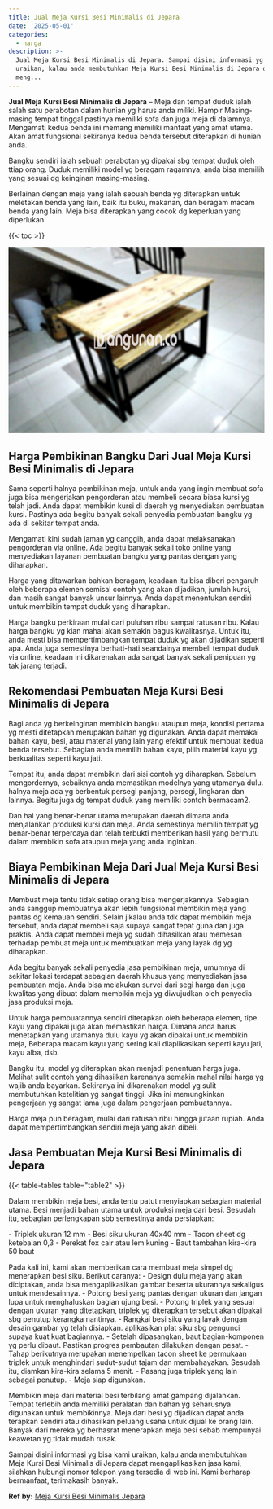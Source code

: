 ```yaml
---
title: Jual Meja Kursi Besi Minimalis di Jepara
date: '2025-05-01'
categories:
  - harga
description: >-
  Jual Meja Kursi Besi Minimalis di Jepara. Sampai disini informasi yg bisa kami
  uraikan, kalau anda membutuhkan Meja Kursi Besi Minimalis di Jepara dapat
  meng...
---
```


**Jual Meja Kursi Besi Minimalis di Jepara** – Meja dan tempat duduk ialah salah satu perabotan dalam hunian yg harus anda miliki. Hampir Masing-masing tempat tinggal pastinya memiliki sofa dan juga meja di dalamnya. Mengamati kedua benda ini memang memiliki manfaat yang amat utama. Akan amat fungsional sekiranya kedua benda tersebut diterapkan di hunian anda.

Bangku sendiri ialah sebuah perabotan yg dipakai sbg tempat duduk oleh ttiap orang. Duduk memiliki model yg beragam ragamnya, anda bisa memilih yang sesuai dg keinginan masing-masing.

Berlainan dengan meja yang ialah sebuah benda yg diterapkan untuk meletakan benda yang lain, baik itu buku, makanan, dan beragam macam benda yang lain. Meja bisa diterapkan yang cocok dg keperluan yang diperlukan.

{{< toc >}}

![Jual Meja Kursi Besi Minimalis di Jepara](/images/jual-meja-besi-murah22.png)

## Harga Pembikinan Bangku Dari Jual Meja Kursi Besi Minimalis di Jepara

Sama seperti halnya pembikinan meja, untuk anda yang ingin membuat sofa juga bisa mengerjakan pengorderan atau membeli secara biasa kursi yg telah jadi. Anda dapat membikin kursi di daerah yg menyediakan pembuatan kursi. Pastinya ada begitu banyak sekali penyedia pembuatan bangku yg ada di sekitar tempat anda.

Mengamati kini sudah jaman yg canggih, anda dapat melaksanakan pengorderan via online. Ada begitu banyak sekali toko online yang menyediakan layanan pembuatan bangku yang pantas dengan yang diharapkan.

Harga yang ditawarkan bahkan beragam, keadaan itu bisa diberi pengaruh oleh beberapa elemen semisal contoh yang akan dijadikan, jumlah kursi, dan masih sangat banyak unsur lainnya. Anda dapat menentukan sendiri untuk membikin tempat duduk yang diharapkan.

Harga bangku perkiraan mulai dari puluhan ribu sampai ratusan ribu. Kalau harga bangku yg kian mahal akan semakin bagus kwalitasnya. Untuk itu, anda mesti bisa mempertimbangkan tempat duduk yg akan dijadikan seperti apa. Anda juga semestinya berhati-hati seandainya membeli tempat duduk via online, keadaan ini dikarenakan ada sangat banyak sekali penipuan yg tak jarang terjadi.

## Rekomendasi Pembuatan Meja Kursi Besi Minimalis di Jepara

Bagi anda yg berkeinginan membikin bangku ataupun meja, kondisi pertama yg mesti ditetapkan merupakan bahan yg digunakan. Anda dapat memakai bahan kayu, besi, atau material yang lain yang efektif untuk membuat kedua benda tersebut. Sebagian anda memilih bahan kayu, pilih material kayu yg berkualitas seperti kayu jati.

Tempat itu, anda dapat membikin dari sisi contoh yg diharapkan. Sebelum mengordernya, sebaiknya anda memastikan modelnya yang utamanya dulu. halnya meja ada yg berbentuk persegi panjang, persegi, lingkaran dan lainnya. Begitu juga dg tempat duduk yang memiliki contoh bermacam2.

Dan hal yang benar-benar utama merupakan daerah dimana anda menjalankan produksi kursi dan meja. Anda semestinya memilih tempat yg benar-benar terpercaya dan telah terbukti memberikan hasil yang bermutu dalam membikin sofa ataupun meja yang anda inginkan.

## Biaya Pembikinan Meja Dari Jual Meja Kursi Besi Minimalis di Jepara

Membuat meja tentu tidak setiap orang bisa mengerjakannya. Sebagian anda sanggup membuatnya akan lebih fungsional membikin meja yang pantas dg kemauan sendiri. Selain jikalau anda tdk dapat membikin meja tersebut, anda dapat membeli saja supaya sangat tepat guna dan juga praktis. Anda dapat membeli meja yg sudah dihasilkan atau memesan terhadap pembuat meja untuk membuatkan meja yang layak dg yg diharapkan.

Ada begitu banyak sekali penyedia jasa pembikinan meja, umumnya di sekitar lokasi terdapat sebagian daerah khusus yang menyediakan jasa pembuatan meja. Anda bisa melakukan survei dari segi harga dan juga kwalitas yang dibuat dalam membikin meja yg diwujudkan oleh penyedia jasa produksi meja.

Untuk harga pembuatannya sendiri ditetapkan oleh beberapa elemen, tipe kayu yang dipakai juga akan memastikan harga. Dimana anda harus menetapkan yang utamanya dulu kayu yg akan dipakai untuk membikin meja, Beberapa macam kayu yang sering kali diaplikasikan seperti kayu jati, kayu alba, dsb.

Bangku itu, model yg diterapkan akan menjadi penentuan harga juga. Melihat sulit contoh yang dihasilkan karenanya semakin mahal nilai harga yg wajib anda bayarkan. Sekiranya ini dikarenakan model yg sulit membutuhkan ketelitian yg sangat tinggi. Jika ini memungkinkan pengerjaan yg sangat lama juga dalam pengerjaan pembuatannya.

Harga meja pun beragam, mulai dari ratusan ribu hingga jutaan rupiah. Anda dapat mempertimbangkan sendiri meja yang akan dibeli.

## Jasa Pembuatan Meja Kursi Besi Minimalis di Jepara

{{< table-tables table="table2" >}}

Dalam membikin meja besi, anda tentu patut menyiapkan sebagian material utama. Besi menjadi bahan utama untuk produksi meja dari besi. Sesudah itu, sebagian perlengkapan sbb semestinya anda persiapkan:

\- Triplek ukuran 12 mm - Besi siku ukuran 40x40 mm - Tacon sheet dg ketebalan 0,3 - Perekat fox cair atau lem kuning - Baut tambahan kira-kira 50 baut

Pada kali ini, kami akan memberikan cara membuat meja simpel dg menerapkan besi siku. Berikut caranya: - Design dulu meja yang akan diciptakan, anda bisa mengaplikasikan gambar beserta ukurannya sekaligus untuk mendesainnya. - Potong besi yang pantas dengan ukuran dan jangan lupa untuk menghaluskan bagian ujung besi. - Potong triplek yang sesuai dengan ukuran yang ditetapkan, triplek yg diterapkan tersebut akan dipakai sbg penutup kerangka nantinya. - Rangkai besi siku yang layak dengan desain gambar yg telah disiapkan. aplikasikan plat siku sbg pengunci supaya kuat kuat bagiannya. - Setelah dipasangkan, baut bagian-komponen yg perlu dibaut. Pastikan progres pembautan dilakukan dengan pesat. - Tahap berikutnya merupakan menempelkan tacon sheet ke permukaan triplek untuk menghindari sudut-sudut tajam dan membahayakan. Sesudah itu, diamkan kira-kira selama 5 menit. - Pasang juga triplek yang lain sebagai penutup. - Meja siap digunakan.

Membikin meja dari material besi terbilang amat gampang dijalankan. Tempat terlebih anda memiliki peralatan dan bahan yg seharusnya digunakan untuk membikinnya. Meja dari besi yg dijadikan dapat anda terapkan sendiri atau dihasilkan peluang usaha untuk dijual ke orang lain. Banyak dari mereka yg berhasrat menerapkan meja besi sebab mempunyai keawetan yg tidak mudah rusak.

Sampai disini informasi yg bisa kami uraikan, kalau anda membutuhkan Meja Kursi Besi Minimalis di Jepara dapat mengaplikasikan jasa kami, silahkan hubungi nomor telepon yang tersedia di web ini. Kami berharap bermanfaat, terimakasih banyak.

**Ref by:** [Meja Kursi Besi Minimalis Jepara](https://id.wikipedia.org/wiki/Meja)

